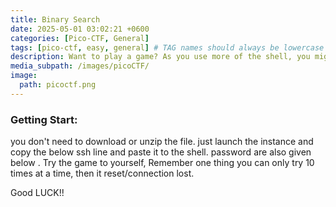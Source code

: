 ```yaml
---
title: Binary Search
date: 2025-05-01 03:02:21 +0600
categories: [Pico-CTF, General]
tags: [pico-ctf, easy, general] # TAG names should always be lowercase
description: Want to play a game? As you use more of the shell, you might be interested in how they work!
media_subpath: /images/picoCTF/
image:
  path: picoctf.png 
---
```


### Getting Start:

you don't need to download or unzip the file. just launch the instance and copy the below ssh line and paste it to the shell. password are also given below . 
Try the game to yourself, Remember one thing you can only try 10 times at a time, then it reset/connection lost.

Good LUCK!!

